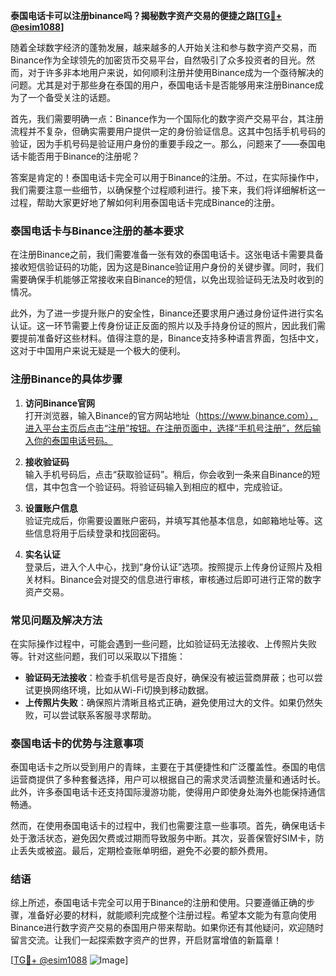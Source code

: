 **泰国电话卡可以注册binance吗？揭秘数字资产交易的便捷之路[[TG💪+ @esim1088](https://t.me/s/esim1088)]**

随着全球数字经济的蓬勃发展，越来越多的人开始关注和参与数字资产交易，而Binance作为全球领先的加密货币交易平台，自然吸引了众多投资者的目光。然而，对于许多非本地用户来说，如何顺利注册并使用Binance成为一个亟待解决的问题。尤其是对于那些身在泰国的用户，泰国电话卡是否能够用来注册Binance成为了一个备受关注的话题。

首先，我们需要明确一点：Binance作为一个国际化的数字资产交易平台，其注册流程并不复杂，但确实需要用户提供一定的身份验证信息。这其中包括手机号码的验证，因为手机号码是验证用户身份的重要手段之一。那么，问题来了——泰国电话卡能否用于Binance的注册呢？

答案是肯定的！泰国电话卡完全可以用于Binance的注册。不过，在实际操作中，我们需要注意一些细节，以确保整个过程顺利进行。接下来，我们将详细解析这一过程，帮助大家更好地了解如何利用泰国电话卡完成Binance的注册。

### 泰国电话卡与Binance注册的基本要求

在注册Binance之前，我们需要准备一张有效的泰国电话卡。这张电话卡需要具备接收短信验证码的功能，因为这是Binance验证用户身份的关键步骤。同时，我们需要确保手机能够正常接收来自Binance的短信，以免出现验证码无法及时收到的情况。

此外，为了进一步提升账户的安全性，Binance还要求用户通过身份证件进行实名认证。这一环节需要上传身份证正反面的照片以及手持身份证的照片，因此我们需要提前准备好这些材料。值得注意的是，Binance支持多种语言界面，包括中文，这对于中国用户来说无疑是一个极大的便利。

### 注册Binance的具体步骤

1. **访问Binance官网**  
   打开浏览器，输入Binance的官方网站地址（https://www.binance.com），进入平台主页后点击“注册”按钮。在注册页面中，选择“手机号注册”，然后输入你的泰国电话号码。

2. **接收验证码**  
   输入手机号码后，点击“获取验证码”。稍后，你会收到一条来自Binance的短信，其中包含一个验证码。将验证码输入到相应的框中，完成验证。

3. **设置账户信息**  
   验证完成后，你需要设置账户密码，并填写其他基本信息，如邮箱地址等。这些信息将用于后续登录和找回密码。

4. **实名认证**  
   登录后，进入个人中心，找到“身份认证”选项。按照提示上传身份证照片及相关材料。Binance会对提交的信息进行审核，审核通过后即可进行正常的数字资产交易。

### 常见问题及解决方法

在实际操作过程中，可能会遇到一些问题，比如验证码无法接收、上传照片失败等。针对这些问题，我们可以采取以下措施：

- **验证码无法接收**：检查手机信号是否良好，确保没有被运营商屏蔽；也可以尝试更换网络环境，比如从Wi-Fi切换到移动数据。
- **上传照片失败**：确保照片清晰且格式正确，避免使用过大的文件。如果仍然失败，可以尝试联系客服寻求帮助。

### 泰国电话卡的优势与注意事项

泰国电话卡之所以受到用户的青睐，主要在于其便捷性和广泛覆盖性。泰国的电信运营商提供了多种套餐选择，用户可以根据自己的需求灵活调整流量和通话时长。此外，许多泰国电话卡还支持国际漫游功能，使得用户即使身处海外也能保持通信畅通。

然而，在使用泰国电话卡的过程中，我们也需要注意一些事项。首先，确保电话卡处于激活状态，避免因欠费或过期而导致服务中断。其次，妥善保管好SIM卡，防止丢失或被盗。最后，定期检查账单明细，避免不必要的额外费用。

### 结语

综上所述，泰国电话卡完全可以用于Binance的注册和使用。只要遵循正确的步骤，准备好必要的材料，就能顺利完成整个注册过程。希望本文能为有意向使用Binance进行数字资产交易的泰国用户带来帮助。如果你还有其他疑问，欢迎随时留言交流。让我们一起探索数字资产的世界，开启财富增值的新篇章！

[[TG💪+ @esim1088](https://t.me/s/esim1088) ![Image](https://i.postimg.cc/4NQfJmqS/Snipaste-2025-05-13-00-14-12.png)]